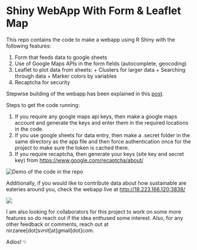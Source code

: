 Shiny WebApp With Form & Leaflet Map
================

This repo contains the code to make a webapp using R Shiny with the
following features: 
  1. Form that feeds data to google sheets 
  2. Use of Google Maps APIs in the form fields (autocomplete, geocoding) 
  3. Leaflet to plot data from sheets: 
    + Clusters for larger data 
    + Searching through data 
    + Marker colors by variables 
  4. Recaptcha for security

Stepwise building of the webapp has been explained in this [post]().

Steps to get the code running:     
  1. If you require any google maps api keys, then
make a google maps account and generate the keys and enter them in the
required locations in the code.    
  2. If you use google sheets for data
entry, then make a .secret folder in the same directory as the app file
and then force authentication once for the project to make sure the
token is cached there.   
  3. If you require recaptcha, then generate your
keys (site key and secret key) from
<https://www.google.com/recaptcha/about/>

![Demo of the code in the
repo](/home/nirzareevadgama/Projects/ShinyWebAppWithFormAndLeafletMap/media/gitcodefinal.gif)

Additionally, if you would like to contribute data about how sustainable are eateries around you, check the webapp live at http://18.223.166.120:3838/

![](/home/nirzareevadgama/Projects/ShinyWebAppWithFormAndLeafletMap/media/finalappflow.gif) 

I am also looking for collaborators for this project to work on some more features so do reach out if the idea enthused some interest. Also, for any other feedback or comments, reach out at nirzaree[dot]svnit[at]gmail[dot]com.

Adios! ✨ 
